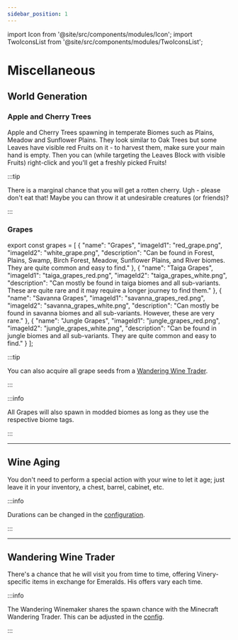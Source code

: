 ```yaml
---
sidebar_position: 1
---
```

import Icon from '@site/src/components/modules/Icon';
import TwoIconsList from '@site/src/components/modules/TwoIconsList';


# Miscellaneous
## World Generation

<Icon modId="vinery" imageId="apple_tree_sapling.png" description="After successfully adding Vinery to your mods, you will be able to discover various new plant species in newly generated chunks. Some of these will be more common, while others will be rarer to find. So keep your eyes open!" type="misc" />

### Apple and Cherry Trees
Apple and Cherry Trees spawning in temperate Biomes such as Plains, Meadow and Sunflower Plains. They look similar to Oak Trees but some Leaves have visible red Fruits on it - to harvest them, make sure your main hand is empty. Then you can (while targeting the Leaves Block with visible Fruits) right-click and you'll get a freshly picked Fruits!

:::tip

There is a marginal chance that you will get a rotten cherry. Ugh - please don't eat that! Maybe you can throw it at undesirable creatures (or friends)?

:::

### Grapes

<TwoIconsList modId="vinery" list={grapes} type="misc" />

export const grapes = [
{
"name": "Grapes",
"imageId1": "red_grape.png",
"imageId2": "white_grape.png",
"description": "Can be found in Forest, Plains, Swamp, Birch Forest, Meadow, Sunflower Plains, and River biomes. They are quite common and easy to find."
},
{
"name": "Taiga Grapes",
"imageId1": "taiga_grapes_red.png",
"imageId2": "taiga_grapes_white.png",
"description": "Can mostly be found in taiga biomes and all sub-variants. These are quite rare and it may require a longer journey to find them."
},
{
"name": "Savanna Grapes",
"imageId1": "savanna_grapes_red.png",
"imageId2": "savanna_grapes_white.png",
"description": "Can mostly be found in savanna biomes and all sub-variants. However, these are very rare."
},
{
"name": "Jungle Grapes",
"imageId1": "jungle_grapes_red.png",
"imageId2": "jungle_grapes_white.png",
"description": "Can be found in jungle biomes and all sub-variants. They are quite common and easy to find."
}
];

:::tip

You can also acquire all grape seeds from a [Wandering Wine Trader](misc.md#wandering-wine-trader).

:::

:::info

All Grapes will also spawn in modded biomes as long as they use the respective biome tags.

:::

***

## Wine Aging
<Icon modId="vinery" imageId="calendar.png" description="Every 16 days (384,000 ticks), your wine will gain an additional year of aging which increases the effect duration by 1 second, and every six years, it will gain an additional level to its effect up to a maximum effect level of 6." type="misc" />
You don't need to perform a special action with your wine to let it age; just leave it in your inventory, a chest, barrel, cabinet, etc.

:::info

Durations can be changed in the [configuration](common.md#config).

:::

***

## Wandering Wine Trader
<Icon modId="vinery" imageId="wandering_winemaker_spawn_egg.png" description="Having trouble finding specific Seeds or Grapes? Then keep an eye out for the wandering Winemaker." type="misc" />
There's a chance that he will visit you from time to time, offering Vinery-specific items in exchange for Emeralds. His offers vary each time.

:::info

The Wandering Winemaker shares the spawn chance with the Minecraft Wandering Trader. This can be adjusted in the [config](common.md#config).

:::